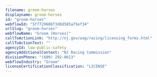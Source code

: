 ```yaml
---
filename: groom-horses
displayname: groom-horses
id: "groom-horses"
webflowId: "5f7729606f3d8d585a75ef34"
urlSlug: "groom-horses"
webflowName: "Groom (Horses)"
callToActionLink: "http://nj.gov/oag/racing/licensing_forms.html"
callToActionText: ""
agencyId: law-public-safety
agencyAdditionalContext: "NJ Racing Commission"
divisionPhone: "(609) 292-0613"
webflowIndustry: "Groom"
licenseCertificationClassification: "LICENSE"
---
```

